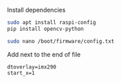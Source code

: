 Install dependencies
```bash
sudo apt install raspi-config
pip install opencv-python
```

```bash
sudo nano /boot/firmware/config.txt
```
Add next to the end of file
```
dtoverlay=imx290
start_x=1
```
